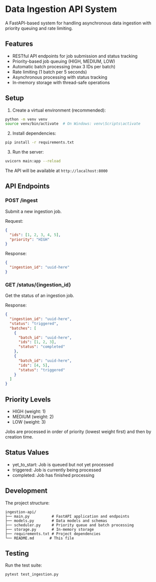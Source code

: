 # Data Ingestion API System

A FastAPI-based system for handling asynchronous data ingestion with priority queuing and rate limiting.

## Features

- RESTful API endpoints for job submission and status tracking
- Priority-based job queuing (HIGH, MEDIUM, LOW)
- Automatic batch processing (max 3 IDs per batch)
- Rate limiting (1 batch per 5 seconds)
- Asynchronous processing with status tracking
- In-memory storage with thread-safe operations

## Setup

1. Create a virtual environment (recommended):

```bash
python -m venv venv
source venv/bin/activate  # On Windows: venv\Scripts\activate
```

2. Install dependencies:

```bash
pip install -r requirements.txt
```

3. Run the server:

```bash
uvicorn main:app --reload
```

The API will be available at `http://localhost:8000`

## API Endpoints

### POST /ingest

Submit a new ingestion job.

Request:

```json
{
  "ids": [1, 2, 3, 4, 5],
  "priority": "HIGH"
}
```

Response:

```json
{
  "ingestion_id": "uuid-here"
}
```

### GET /status/{ingestion_id}

Get the status of an ingestion job.

Response:

```json
{
  "ingestion_id": "uuid-here",
  "status": "triggered",
  "batches": [
    {
      "batch_id": "uuid-here",
      "ids": [1, 2, 3],
      "status": "completed"
    },
    {
      "batch_id": "uuid-here",
      "ids": [4, 5],
      "status": "triggered"
    }
  ]
}
```

## Priority Levels

- HIGH (weight: 1)
- MEDIUM (weight: 2)
- LOW (weight: 3)

Jobs are processed in order of priority (lowest weight first) and then by creation time.

## Status Values

- yet_to_start: Job is queued but not yet processed
- triggered: Job is currently being processed
- completed: Job has finished processing

## Development

The project structure:

```
ingestion-api/
├── main.py          # FastAPI application and endpoints
├── models.py        # Data models and schemas
├── scheduler.py     # Priority queue and batch processing
├── storage.py       # In-memory storage
├── requirements.txt # Project dependencies
└── README.md       # This file
```

## Testing

Run the test suite:

```bash
pytest test_ingestion.py
```
